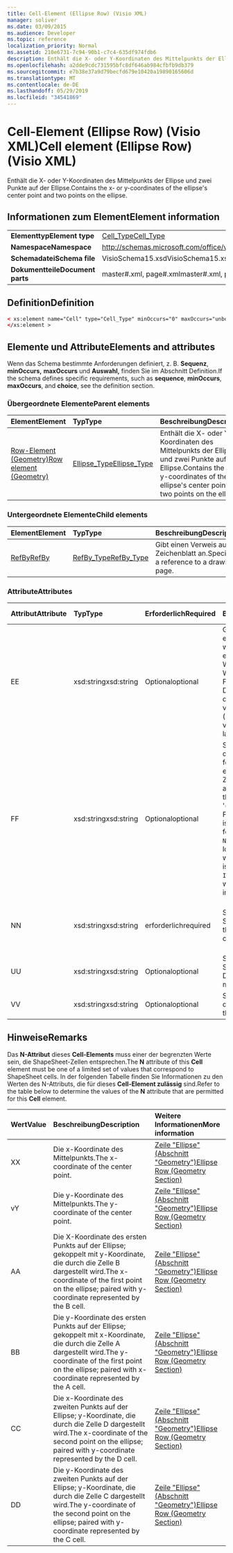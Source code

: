 ```yaml
---
title: Cell-Element (Ellipse Row) (Visio XML)
manager: soliver
ms.date: 03/09/2015
ms.audience: Developer
ms.topic: reference
localization_priority: Normal
ms.assetid: 210e6731-7c94-90b1-c7c4-635df974fdb6
description: Enthält die X- oder Y-Koordinaten des Mittelpunkts der Ellipse und zwei Punkte auf der Ellipse.
ms.openlocfilehash: a2dde9cdc731595bfc8df646ab984cfbfb9db379
ms.sourcegitcommit: e7b38e37a9d79becfd679e10420a19890165606d
ms.translationtype: MT
ms.contentlocale: de-DE
ms.lasthandoff: 05/29/2019
ms.locfileid: "34541869"
---
```

# <a name="cell-element-ellipse-row-visio-xml"></a><span data-ttu-id="a6a27-103">Cell-Element (Ellipse Row) (Visio XML)</span><span class="sxs-lookup"><span data-stu-id="a6a27-103">Cell element (Ellipse Row) (Visio XML)</span></span>

<span data-ttu-id="a6a27-104">Enthält die X- oder Y-Koordinaten des Mittelpunkts der Ellipse und zwei Punkte auf der Ellipse.</span><span class="sxs-lookup"><span data-stu-id="a6a27-104">Contains the x- or y-coordinates of the ellipse's center point and two points on the ellipse.</span></span>
  
## <a name="element-information"></a><span data-ttu-id="a6a27-105">Informationen zum Element</span><span class="sxs-lookup"><span data-stu-id="a6a27-105">Element information</span></span>

|||
|:-----|:-----|
|<span data-ttu-id="a6a27-106">**Elementtyp**</span><span class="sxs-lookup"><span data-stu-id="a6a27-106">**Element type**</span></span> <br/> |[<span data-ttu-id="a6a27-107">Cell_Type</span><span class="sxs-lookup"><span data-stu-id="a6a27-107">Cell_Type</span></span>](cell_type-complextypevisio-xml.md) <br/> |
|<span data-ttu-id="a6a27-108">**Namespace**</span><span class="sxs-lookup"><span data-stu-id="a6a27-108">**Namespace**</span></span> <br/> |http://schemas.microsoft.com/office/visio/2012/main  <br/> |
|<span data-ttu-id="a6a27-109">**Schemadatei**</span><span class="sxs-lookup"><span data-stu-id="a6a27-109">**Schema file**</span></span> <br/> |<span data-ttu-id="a6a27-110">VisioSchema15.xsd</span><span class="sxs-lookup"><span data-stu-id="a6a27-110">VisioSchema15.xsd</span></span>  <br/> |
|<span data-ttu-id="a6a27-111">**Dokumentteile**</span><span class="sxs-lookup"><span data-stu-id="a6a27-111">**Document parts**</span></span> <br/> |<span data-ttu-id="a6a27-112">master#.xml, page#.xml</span><span class="sxs-lookup"><span data-stu-id="a6a27-112">master#.xml, page#.xml</span></span>  <br/> |
   
## <a name="definition"></a><span data-ttu-id="a6a27-113">Definition</span><span class="sxs-lookup"><span data-stu-id="a6a27-113">Definition</span></span>

```XML
< xs:element name="Cell" type="Cell_Type" minOccurs="0" maxOccurs="unbounded" >
</xs:element >
```

## <a name="elements-and-attributes"></a><span data-ttu-id="a6a27-114">Elemente und Attribute</span><span class="sxs-lookup"><span data-stu-id="a6a27-114">Elements and attributes</span></span>

<span data-ttu-id="a6a27-115">Wenn das Schema bestimmte Anforderungen definiert, z. B. **Sequenz**, **minOccurs,** **maxOccurs** und **Auswahl,** finden Sie im Abschnitt Definition.</span><span class="sxs-lookup"><span data-stu-id="a6a27-115">If the schema defines specific requirements, such as **sequence**, **minOccurs**, **maxOccurs**, and **choice**, see the definition section.</span></span> 
  
### <a name="parent-elements"></a><span data-ttu-id="a6a27-116">Übergeordnete Elemente</span><span class="sxs-lookup"><span data-stu-id="a6a27-116">Parent elements</span></span>

|<span data-ttu-id="a6a27-117">**Element**</span><span class="sxs-lookup"><span data-stu-id="a6a27-117">**Element**</span></span>|<span data-ttu-id="a6a27-118">**Typ**</span><span class="sxs-lookup"><span data-stu-id="a6a27-118">**Type**</span></span>|<span data-ttu-id="a6a27-119">**Beschreibung**</span><span class="sxs-lookup"><span data-stu-id="a6a27-119">**Description**</span></span>|
|:-----|:-----|:-----|
|[<span data-ttu-id="a6a27-120">Row-Element (Geometry)</span><span class="sxs-lookup"><span data-stu-id="a6a27-120">Row element (Geometry)</span></span>](row-element-geometry-sectionvisio-xml.md) <br/> |[<span data-ttu-id="a6a27-121">Ellipse_Type</span><span class="sxs-lookup"><span data-stu-id="a6a27-121">Ellipse_Type</span></span>](ellipse_type-complextypevisio-xml.md) <br/> |<span data-ttu-id="a6a27-122">Enthält die X- oder Y-Koordinaten des Mittelpunkts der Ellipse und zwei Punkte auf der Ellipse.</span><span class="sxs-lookup"><span data-stu-id="a6a27-122">Contains the x- or y-coordinates of the ellipse's center point and two points on the ellipse.</span></span>  <br/> |
   
### <a name="child-elements"></a><span data-ttu-id="a6a27-123">Untergeordnete Elemente</span><span class="sxs-lookup"><span data-stu-id="a6a27-123">Child elements</span></span>

|<span data-ttu-id="a6a27-124">**Element**</span><span class="sxs-lookup"><span data-stu-id="a6a27-124">**Element**</span></span>|<span data-ttu-id="a6a27-125">**Typ**</span><span class="sxs-lookup"><span data-stu-id="a6a27-125">**Type**</span></span>|<span data-ttu-id="a6a27-126">**Beschreibung**</span><span class="sxs-lookup"><span data-stu-id="a6a27-126">**Description**</span></span>|
|:-----|:-----|:-----|
|[<span data-ttu-id="a6a27-127">RefBy</span><span class="sxs-lookup"><span data-stu-id="a6a27-127">RefBy</span></span>](refby-element-cell_type-complextypevisio-xml.md) <br/> |[<span data-ttu-id="a6a27-128">RefBy_Type</span><span class="sxs-lookup"><span data-stu-id="a6a27-128">RefBy_Type</span></span>](refby_type-complextypevisio-xml.md) <br/> |<span data-ttu-id="a6a27-129">Gibt einen Verweis auf ein Zeichenblatt an.</span><span class="sxs-lookup"><span data-stu-id="a6a27-129">Specifies a reference to a drawing page.</span></span>  <br/> |
   
### <a name="attributes"></a><span data-ttu-id="a6a27-130">Attribute</span><span class="sxs-lookup"><span data-stu-id="a6a27-130">Attributes</span></span>

|<span data-ttu-id="a6a27-131">**Attribut**</span><span class="sxs-lookup"><span data-stu-id="a6a27-131">**Attribute**</span></span>|<span data-ttu-id="a6a27-132">**Typ**</span><span class="sxs-lookup"><span data-stu-id="a6a27-132">**Type**</span></span>|<span data-ttu-id="a6a27-133">**Erforderlich**</span><span class="sxs-lookup"><span data-stu-id="a6a27-133">**Required**</span></span>|<span data-ttu-id="a6a27-134">**Beschreibung**</span><span class="sxs-lookup"><span data-stu-id="a6a27-134">**Description**</span></span>|<span data-ttu-id="a6a27-135">**Mögliche Werte**</span><span class="sxs-lookup"><span data-stu-id="a6a27-135">**Possible values**</span></span>|
|:-----|:-----|:-----|:-----|:-----|
|<span data-ttu-id="a6a27-136">E</span><span class="sxs-lookup"><span data-stu-id="a6a27-136">E</span></span>  <br/> |<span data-ttu-id="a6a27-137">xsd:string</span><span class="sxs-lookup"><span data-stu-id="a6a27-137">xsd:string</span></span>  <br/> |<span data-ttu-id="a6a27-138">Optional</span><span class="sxs-lookup"><span data-stu-id="a6a27-138">optional</span></span>  <br/> |<span data-ttu-id="a6a27-139">Gibt an, dass die Formel zu einem Fehler ausgewertet wird.</span><span class="sxs-lookup"><span data-stu-id="a6a27-139">Indicates that the formula evaluates to an error.</span></span> <span data-ttu-id="a6a27-140">Der Wert von **E** ist der aktuelle Wert (eine Fehlermeldungszeichenfolge); Der Wert  des V-Attributs ist der letzte gültige Wert.</span><span class="sxs-lookup"><span data-stu-id="a6a27-140">The value of **E** is the current value (an error message string); the value of the **V** attribute is the last valid value.</span></span>  <br/> |<span data-ttu-id="a6a27-141">Eine Fehlermeldungszeichenfolge.</span><span class="sxs-lookup"><span data-stu-id="a6a27-141">An error message string.</span></span>  <br/> |
|<span data-ttu-id="a6a27-142">F</span><span class="sxs-lookup"><span data-stu-id="a6a27-142">F</span></span>  <br/> |<span data-ttu-id="a6a27-143">xsd:string</span><span class="sxs-lookup"><span data-stu-id="a6a27-143">xsd:string</span></span>  <br/> |<span data-ttu-id="a6a27-144">Optional</span><span class="sxs-lookup"><span data-stu-id="a6a27-144">optional</span></span>  <br/> | <span data-ttu-id="a6a27-145">Stellt die Formel des Elements dar.</span><span class="sxs-lookup"><span data-stu-id="a6a27-145">Represents the element's formula.</span></span> <span data-ttu-id="a6a27-146">Dieses Attribut kann eine der folgenden Zeichenfolgen enthalten:</span><span class="sxs-lookup"><span data-stu-id="a6a27-146">This attribute can contain one of the following strings:</span></span>  <br/>  <span data-ttu-id="a6a27-147">'(einige Formel)' wenn die Formel lokal vorhanden ist</span><span class="sxs-lookup"><span data-stu-id="a6a27-147">'(some formula)' if the formula exists locally</span></span>  <br/>  <span data-ttu-id="a6a27-148">`No Formula` wenn die Formel lokal gelöscht oder blockiert wird</span><span class="sxs-lookup"><span data-stu-id="a6a27-148">`No Formula` if the formula is locally deleted or blocked</span></span>  <br/>  <span data-ttu-id="a6a27-149">`Inh` wenn die Formel geerbt wird.</span><span class="sxs-lookup"><span data-stu-id="a6a27-149">`Inh` if the formula is inherited.</span></span>  <br/> |<span data-ttu-id="a6a27-150">Eine Formel.</span><span class="sxs-lookup"><span data-stu-id="a6a27-150">A formula.</span></span>  <br/> |
|<span data-ttu-id="a6a27-151">N</span><span class="sxs-lookup"><span data-stu-id="a6a27-151">N</span></span>  <br/> |<span data-ttu-id="a6a27-152">xsd:string</span><span class="sxs-lookup"><span data-stu-id="a6a27-152">xsd:string</span></span>  <br/> |<span data-ttu-id="a6a27-153">erforderlich</span><span class="sxs-lookup"><span data-stu-id="a6a27-153">required</span></span>  <br/> |<span data-ttu-id="a6a27-154">Stellt den Namen der Zelle ShapeSheet dar.</span><span class="sxs-lookup"><span data-stu-id="a6a27-154">Represents the name of the ShapeSheet cell.</span></span>  <br/> |<span data-ttu-id="a6a27-155">Der Name der Zelle ShapeSheet.</span><span class="sxs-lookup"><span data-stu-id="a6a27-155">The name of the ShapeSheet cell.</span></span>  <br/> <span data-ttu-id="a6a27-156">Weitere Informationen finden Sie im Abschnitt "Hinweise".</span><span class="sxs-lookup"><span data-stu-id="a6a27-156">See the Remarks section below.</span></span>  <br/> |
|<span data-ttu-id="a6a27-157">U</span><span class="sxs-lookup"><span data-stu-id="a6a27-157">U</span></span>  <br/> |<span data-ttu-id="a6a27-158">xsd:string</span><span class="sxs-lookup"><span data-stu-id="a6a27-158">xsd:string</span></span>  <br/> |<span data-ttu-id="a6a27-159">Optional</span><span class="sxs-lookup"><span data-stu-id="a6a27-159">optional</span></span>  <br/> |<span data-ttu-id="a6a27-160">Stellt eine Maßeinheit dar Die Standardeinstellung ist DL.</span><span class="sxs-lookup"><span data-stu-id="a6a27-160">Represents a unit of measure The default is DL.</span></span>  <br/> |<span data-ttu-id="a6a27-161">Die Einheiten der Zelle.</span><span class="sxs-lookup"><span data-stu-id="a6a27-161">The units of the cell.</span></span>  <br/> |
|<span data-ttu-id="a6a27-162">V</span><span class="sxs-lookup"><span data-stu-id="a6a27-162">V</span></span>  <br/> |<span data-ttu-id="a6a27-163">xsd:string</span><span class="sxs-lookup"><span data-stu-id="a6a27-163">xsd:string</span></span>  <br/> |<span data-ttu-id="a6a27-164">Optional</span><span class="sxs-lookup"><span data-stu-id="a6a27-164">optional</span></span>  <br/> |<span data-ttu-id="a6a27-165">Stellt den Wert der Zelle dar.</span><span class="sxs-lookup"><span data-stu-id="a6a27-165">Represents the value of the cell.</span></span>  <br/> |<span data-ttu-id="a6a27-166">Der Wert der Zelle ShapeSheet.</span><span class="sxs-lookup"><span data-stu-id="a6a27-166">The value of the ShapeSheet cell.</span></span>  <br/> |
   
## <a name="remarks"></a><span data-ttu-id="a6a27-167">Hinweise</span><span class="sxs-lookup"><span data-stu-id="a6a27-167">Remarks</span></span>

<span data-ttu-id="a6a27-168">Das **N-Attribut** dieses **Cell-Elements** muss einer der begrenzten Werte sein, die ShapeSheet-Zellen entsprechen.</span><span class="sxs-lookup"><span data-stu-id="a6a27-168">The **N** attribute of this **Cell** element must be one of a limited set of values that correspond to ShapeSheet cells.</span></span> <span data-ttu-id="a6a27-169">In der folgenden Tabelle finden Sie  Informationen zu den Werten des N-Attributs, die für dieses **Cell-Element zulässig** sind.</span><span class="sxs-lookup"><span data-stu-id="a6a27-169">Refer to the table below to determine the values of the **N** attribute that are permitted for this **Cell** element.</span></span> 
  
|<span data-ttu-id="a6a27-170">**Wert**</span><span class="sxs-lookup"><span data-stu-id="a6a27-170">**Value**</span></span>|<span data-ttu-id="a6a27-171">**Beschreibung**</span><span class="sxs-lookup"><span data-stu-id="a6a27-171">**Description**</span></span>|<span data-ttu-id="a6a27-172">**Weitere Informationen**</span><span class="sxs-lookup"><span data-stu-id="a6a27-172">**More information**</span></span>|
|:-----|:-----|:-----|
|<span data-ttu-id="a6a27-173">X</span><span class="sxs-lookup"><span data-stu-id="a6a27-173">X</span></span>  <br/> |<span data-ttu-id="a6a27-174">Die x-Koordinate des Mittelpunkts.</span><span class="sxs-lookup"><span data-stu-id="a6a27-174">The x-coordinate of the center point.</span></span>  <br/> |[<span data-ttu-id="a6a27-175">Zeile "Ellipse" (Abschnitt "Geometry")</span><span class="sxs-lookup"><span data-stu-id="a6a27-175">Ellipse Row (Geometry Section)</span></span>](ellipse-row-geometry-section.md) <br/> |
|<span data-ttu-id="a6a27-176">v</span><span class="sxs-lookup"><span data-stu-id="a6a27-176">Y</span></span>  <br/> |<span data-ttu-id="a6a27-177">Die y-Koordinate des Mittelpunkts.</span><span class="sxs-lookup"><span data-stu-id="a6a27-177">The y-coordinate of the center point.</span></span>  <br/> |[<span data-ttu-id="a6a27-178">Zeile "Ellipse" (Abschnitt "Geometry")</span><span class="sxs-lookup"><span data-stu-id="a6a27-178">Ellipse Row (Geometry Section)</span></span>](ellipse-row-geometry-section.md) <br/> |
|<span data-ttu-id="a6a27-179">A</span><span class="sxs-lookup"><span data-stu-id="a6a27-179">A</span></span>  <br/> |<span data-ttu-id="a6a27-180">Die X-Koordinate des ersten Punkts auf der Ellipse; gekoppelt mit y-Koordinate, die durch die Zelle B dargestellt wird.</span><span class="sxs-lookup"><span data-stu-id="a6a27-180">The x-coordinate of the first point on the ellipse; paired with y-coordinate represented by the B cell.</span></span>  <br/> |[<span data-ttu-id="a6a27-181">Zeile "Ellipse" (Abschnitt "Geometry")</span><span class="sxs-lookup"><span data-stu-id="a6a27-181">Ellipse Row (Geometry Section)</span></span>](ellipse-row-geometry-section.md) <br/> |
|<span data-ttu-id="a6a27-182">B</span><span class="sxs-lookup"><span data-stu-id="a6a27-182">B</span></span>  <br/> |<span data-ttu-id="a6a27-183">Die y-Koordinate des ersten Punkts auf der Ellipse; gekoppelt mit x-Koordinate, die durch die Zelle A dargestellt wird.</span><span class="sxs-lookup"><span data-stu-id="a6a27-183">The y-coordinate of the first point on the ellipse; paired with x-coordinate represented by the A cell.</span></span>  <br/> |[<span data-ttu-id="a6a27-184">Zeile "Ellipse" (Abschnitt "Geometry")</span><span class="sxs-lookup"><span data-stu-id="a6a27-184">Ellipse Row (Geometry Section)</span></span>](ellipse-row-geometry-section.md) <br/> |
|<span data-ttu-id="a6a27-185">C</span><span class="sxs-lookup"><span data-stu-id="a6a27-185">C</span></span>  <br/> |<span data-ttu-id="a6a27-186">Die x-Koordinate des zweiten Punkts auf der Ellipse; y-Koordinate, die durch die Zelle D dargestellt wird.</span><span class="sxs-lookup"><span data-stu-id="a6a27-186">The x-coordinate of the second point on the ellipse; paired with y-coordinate represented by the D cell.</span></span>  <br/> |[<span data-ttu-id="a6a27-187">Zeile "Ellipse" (Abschnitt "Geometry")</span><span class="sxs-lookup"><span data-stu-id="a6a27-187">Ellipse Row (Geometry Section)</span></span>](ellipse-row-geometry-section.md) <br/> |
|<span data-ttu-id="a6a27-188">D</span><span class="sxs-lookup"><span data-stu-id="a6a27-188">D</span></span>  <br/> |<span data-ttu-id="a6a27-189">Die y-Koordinate des zweiten Punkts auf der Ellipse; y-Koordinate, die durch die Zelle C dargestellt wird.</span><span class="sxs-lookup"><span data-stu-id="a6a27-189">The y-coordinate of the second point on the ellipse; paired with y-coordinate represented by the C cell.</span></span>  <br/> |[<span data-ttu-id="a6a27-190">Zeile "Ellipse" (Abschnitt "Geometry")</span><span class="sxs-lookup"><span data-stu-id="a6a27-190">Ellipse Row (Geometry Section)</span></span>](ellipse-row-geometry-section.md) <br/> |
   

